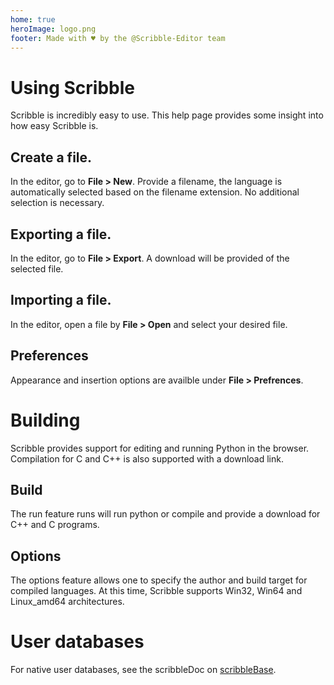 ```yaml
---
home: true
heroImage: logo.png
footer: Made with ♥ by the @Scribble-Editor team
---
```

# Using Scribble
Scribble is incredibly easy to use. This help page provides some insight into how easy Scribble is.

## Create a file.
In the editor, go to **File > New**. Provide a filename, the language is automatically selected based on the filename extension. No additional selection is necessary.

## Exporting a file.
In the editor, go to **File > Export**. A download will be provided of the selected file.

## Importing a file.
In the editor, open a file by **File > Open** and select your desired file.

## Preferences 
Appearance and insertion options are availble under **File > Prefrences**.

# Building
Scribble provides support for editing and running Python in the browser. Compilation for C and C++ is also supported with a download link.

## Build
The run feature runs will run python or compile and provide a download for C++ and C programs.

## Options 
The options feature allows one to specify the author and build target for compiled languages. At this time, Scribble supports Win32, Win64 and Linux_amd64 architectures.

# User databases
For native user databases, see the scribbleDoc on [scribbleBase](user-databases/index.md).
